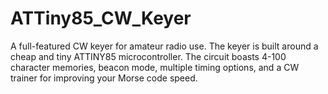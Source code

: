 # ATTiny85_CW_Keyer
A full-featured CW keyer for amateur radio use. The keyer is built around a cheap and tiny ATTINY85 microcontroller. The circuit boasts 4-100 character memories, beacon mode, multiple timing options, and a CW trainer for improving your Morse code speed.
